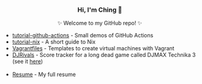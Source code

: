 <div align="center">
    <h3>Hi, I'm Ching 👋</h3>
    <p>✨ Welcome to my GitHub repo! ✨</p>
</div>

- [tutorial-github-actions](https://github.com/chingc/tutorial-github-actions) - Small demos of GitHub Actions
- [tutorial-nix](https://github.com/chingc/tutorial-nix) - A short guide to Nix
- [Vagrantfiles](https://github.com/chingc/Vagrantfiles) - Templates to create virtual machines with Vagrant
- [DJRivals](https://github.com/chingc/DJRivals) - Score tracker for a long dead game called DJMAX Technika 3 (see it [here](http://chingc.github.io/DJRivals/))
</br></br>
- [Resume](https://github.com/chingc/chingc/blob/main/resume.md) - My full resume

<!--
**chingc/chingc** is a ✨ _special_ ✨ repository because its `README.md` (this file) appears on your GitHub profile.

Here are some ideas to get you started:

- 🔭 I’m currently working on ...
- 🌱 I’m currently learning ...
- 👯 I’m looking to collaborate on ...
- 🤔 I’m looking for help with ...
- 💬 Ask me about ...
- 📫 How to reach me: ...
- 😄 Pronouns: ...
- ⚡ Fun fact: ...
-->
